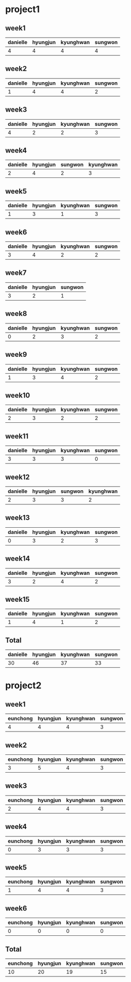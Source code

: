 # project1 
## week1
| danielle | hyungjun | kyunghwan | sungwon |
| --- | --- | --- | --- |
| 4 | 4 | 4 | 4 |
## week2
| danielle | hyungjun | kyunghwan | sungwon |
| --- | --- | --- | --- |
| 1 | 4 | 4 | 2 |
## week3
| danielle | hyungjun | kyunghwan | sungwon |
| --- | --- | --- | --- |
| 4 | 2 | 2 | 3 |
## week4
| danielle | hyungjun | sungwon | kyunghwan |
| --- | --- | --- | --- |
| 2 | 4 | 2 | 3 |
## week5
| danielle | hyungjun | kyunghwan | sungwon |
| --- | --- | --- | --- |
| 1 | 3 | 1 | 3 |
## week6
| danielle | hyungjun | kyunghwan | sungwon |
| --- | --- | --- | --- |
| 3 | 4 | 2 | 2 |
## week7
| danielle | hyungjun | sungwon |
| --- | --- | --- |
| 3 | 2 | 1 |
## week8
| danielle | hyungjun | kyunghwan | sungwon |
| --- | --- | --- | --- |
| 0 | 2 | 3 | 2 |
## week9
| danielle | hyungjun | kyunghwan | sungwon |
| --- | --- | --- | --- |
| 1 | 3 | 4 | 2 |
## week10
| danielle | hyungjun | kyunghwan | sungwon |
| --- | --- | --- | --- |
| 2 | 3 | 2 | 2 |
## week11
| danielle | hyungjun | kyunghwan | sungwon |
| --- | --- | --- | --- |
| 3 | 3 | 3 | 0 |
## week12
| danielle | hyungjun | sungwon | kyunghwan |
| --- | --- | --- | --- |
| 2 | 3 | 3 | 2 |
## week13
| danielle | hyungjun | kyunghwan | sungwon |
| --- | --- | --- | --- |
| 0 | 3 | 2 | 3 |
## week14
| danielle | hyungjun | kyunghwan | sungwon |
| --- | --- | --- | --- |
| 3 | 2 | 4 | 2 |
## week15
| danielle | hyungjun | kyunghwan | sungwon |
| --- | --- | --- | --- |
| 1 | 4 | 1 | 2 |
## Total
| danielle | hyungjun | kyunghwan | sungwon |
| --- | --- | --- | --- |
| 30 | 46 | 37 | 33 |
# project2 
## week1
| eunchong | hyungjun | kyunghwan | sungwon |
| --- | --- | --- | --- |
| 4 | 4 | 4 | 3 |
## week2
| eunchong | hyungjun | kyunghwan | sungwon |
| --- | --- | --- | --- |
| 3 | 5 | 4 | 3 |
## week3
| eunchong | hyungjun | kyunghwan | sungwon |
| --- | --- | --- | --- |
| 2 | 4 | 4 | 3 |
## week4
| eunchong | hyungjun | kyunghwan | sungwon |
| --- | --- | --- | --- |
| 0 | 3 | 3 | 3 |
## week5
| eunchong | hyungjun | kyunghwan | sungwon |
| --- | --- | --- | --- |
| 1 | 4 | 4 | 3 |
## week6
| eunchong | hyungjun | kyunghwan | sungwon |
| --- | --- | --- | --- |
| 0 | 0 | 0 | 0 |
## Total
| eunchong | hyungjun | kyunghwan | sungwon |
| --- | --- | --- | --- |
| 10 | 20 | 19 | 15 |
